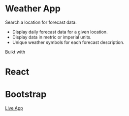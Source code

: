# Weather App


Search a location for forecast data.

- Display daily forecast data for a given location.
- Display data in metric or imperial units.
- Unique weather symbols for each forecast description.

Buikt with 
# React
# Bootstrap


[Live App](https://main--unrivaled-speculoos-631d40.netlify.app/)

